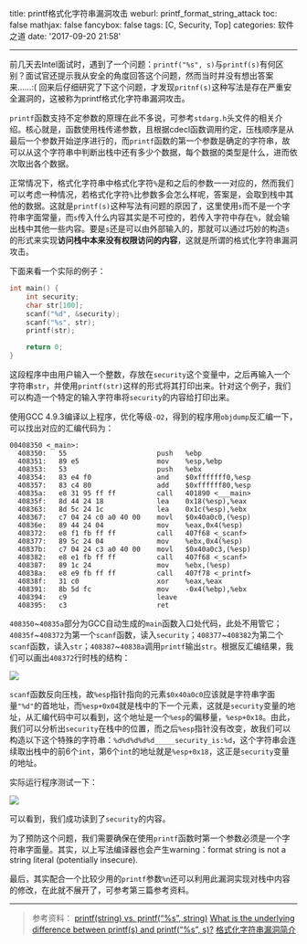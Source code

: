 title: printf格式化字符串漏洞攻击
weburl: printf_format_string_attack
toc: false
mathjax: false
fancybox: false
tags: [C,  Security, Top]
categories: 软件之道
date: '2017-09-20 21:58'

---

前几天去Intel面试时，遇到了一个问题：`printf("%s", s)`与`printf(s)`有何区别？面试官还提示我从安全的角度回答这个问题，然而当时并没有想出答案来……:( 回来后仔细研究了下这个问题，才发现`pritnf(s)`这种写法是存在严重安全漏洞的，这被称为printf格式化字符串漏洞攻击。

<!--more-->

`printf`函数支持不定参数的原理在此不多说，可参考`stdarg.h`头文件的相关介绍。核心就是，函数使用栈传递参数，且根据cdecl函数调用约定，压栈顺序是从最后一个参数开始逆序进行的，而`printf`函数的第一个参数是确定的字符串，故可以从这个字符串中判断出栈中还有多少个数据，每个数据的类型是什么，进而依次取出各个数据。

正常情况下，格式化字符串中格式化字符`%`是和之后的参数一一对应的，然而我们可以考虑一种情况，若格式化字符`%`比参数多会怎么样呢，答案是，会取到栈中其他的数据。这就是`printf(s)`这种写法有问题的原因了，这里使用`s`而不是一个字符串字面常量，而`s`传入什么内容其实是不可控的，若传入字符中存在`%`，就会输出栈中其他一些内容。要是`s`还是可以由外部输入的，那就可以通过巧妙的构造`s`的形式来实现**访问栈中本来没有权限访问的内容**，这就是所谓的格式化字符串漏洞攻击。

下面来看一个实际的例子：

```c
int main() {
	int security;
	char str[100];
	scanf("%d", &security);
	scanf("%s", str);
	printf(str);

	return 0;
}
```

这段程序中由用户输入一个整数，存放在`security`这个变量中，之后再输入一个字符串`str`，并使用`printf(str)`这样的形式将其打印出来。针对这个例子，我们可以构造一个特定的输入字符串将`security`的内容给打印出来。

使用GCC 4.9.3编译以上程序，优化等级`-O2`，得到的程序用`objdump`反汇编一下，可以找出对应的汇编代码为：

```x86asm
00408350 <_main>:
  408350:	55                   	push   %ebp
  408351:	89 e5                	mov    %esp,%ebp
  408353:	53                   	push   %ebx
  408354:	83 e4 f0             	and    $0xfffffff0,%esp
  408357:	83 c4 80             	add    $0xffffff80,%esp
  40835a:	e8 31 95 ff ff       	call   401890 <___main>
  40835f:	8d 44 24 18          	lea    0x18(%esp),%eax
  408363:	8d 5c 24 1c          	lea    0x1c(%esp),%ebx
  408367:	c7 04 24 c0 a0 40 00 	movl   $0x40a0c0,(%esp)
  40836e:	89 44 24 04          	mov    %eax,0x4(%esp)
  408372:	e8 f1 fb ff ff       	call   407f68 <_scanf>
  408377:	89 5c 24 04          	mov    %ebx,0x4(%esp)
  40837b:	c7 04 24 c3 a0 40 00 	movl   $0x40a0c3,(%esp)
  408382:	e8 e1 fb ff ff       	call   407f68 <_scanf>
  408387:	89 1c 24             	mov    %ebx,(%esp)
  40838a:	e8 e9 fb ff ff       	call   407f78 <_printf>
  40838f:	31 c0                	xor    %eax,%eax
  408391:	8b 5d fc             	mov    -0x4(%ebp),%ebx
  408394:	c9                   	leave  
  408395:	c3                   	ret    
```

`408350`~`40835a`部分为GCC自动生成的`main`函数入口处代码，此处不用管它；`40835f`~`408372`为第一个`scanf`函数，读入`security`；`408377`~`408382`为第二个`scanf`函数，读入`str`；`408387`~`40838a`调用`printf`输出`str`。根据反汇编结果，我们可以画出`408372`行时栈的结构：

![](https://pic.gaomf.store/scanf_stack.svg)

`scanf`函数反向压栈，故`%esp`指针指向的元素`$0x40a0c0`应该就是字符串字面量`"%d"`的首地址，而`%esp+0x04`就是栈中的下一个元素，这就是`security`变量的地址，从汇编代码中可以看到，这个地址是一个`%esp`的偏移量，`%esp+0x18`。由此，我们可以分析出`security`在栈中的位置，而之后`%esp`指针没有改变，故我们可以构造以下这个特殊的字符串：`%d%d%d%d%d_____security_is:%d`，这个字符串会连续取出栈中的前6个`int`，第6个`int`的地址就是`%esp+0x18`，这正是`security`变量的地址。

实际运行程序测试一下：

![](https://pic.gaomf.store/20170920214800.png)

可以看到，我们成功读到了`security`的内容。

为了预防这个问题，我们需要确保在使用`printf`函数时第一个参数必须是一个字符串字面量。其实，以上写法编译器也会产生warning：format string is not a string literal (potentially insecure).

最后，其实配合一个比较少用的`printf`参数`%n`还可以利用此漏洞实现对栈中内容的修改，在此就不展开了，可参考第三篇参考资料。

----------

> 参考资料：
> [printf(string) vs. printf(“%s”, string)](https://stackoverflow.com/questions/13692044/printfstring-vs-printfs-string)
> [What is the underlying difference between printf(s) and printf(“%s”, s)?](https://stackoverflow.com/questions/39415536/what-is-the-underlying-difference-between-printfs-and-printfs-s)
> [格式化字符串漏洞简介](https://paper.seebug.org/papers/Archive/drops2/%E6%A0%BC%E5%BC%8F%E5%8C%96%E5%AD%97%E7%AC%A6%E4%B8%B2%E6%BC%8F%E6%B4%9E%E7%AE%80%E4%BB%8B.html)
